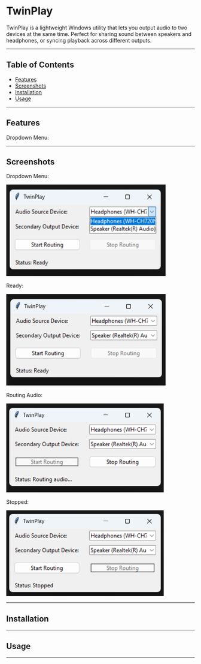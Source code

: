 # TwinPlay
TwinPlay is a lightweight Windows utility that lets you output audio to two devices at the same time. Perfect for sharing sound between speakers and headphones, or syncing playback across different outputs.

---

## Table of Contents
- [Features](#features)
- [Screenshots](#screenshots)
- [Installation](#installation)
- [Usage](#usage)

---

## Features

Dropdown Menu:



---

## Screenshots

Dropdown Menu:

![alt text](https://github.com/ary4m4n03/TwinPlay/blob/main/screenshots/dropdown.png?raw=true)

Ready:

![alt text](https://github.com/ary4m4n03/TwinPlay/blob/main/screenshots/ready.png?raw=true)

Routing Audio:

![alt text](https://github.com/ary4m4n03/TwinPlay/blob/main/screenshots/routing.png?raw=true)

Stopped:

![alt text](https://github.com/ary4m4n03/TwinPlay/blob/main/screenshots/stopped.png?raw=true)

---

## Installation

---

## Usage

---

